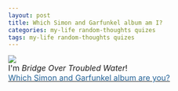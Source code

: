 ```yaml
---
layout: post
title: Which Simon and Garfunkel album am I?
categories: my-life random-thoughts quizes
tags: my-life random-thoughts quizes
---
```


  <IMG src="http://sglyrics.myrmid.com/bridgequiz.png" />
  <BR />
  <FONT size="+0">
    <FONT size="+0">I'm <I>Bridge Over Troubled Water</I>! <BR /><A href="http://sglyrics.myrmid.com/quiz.html"><FONT color="#246398">Which Simon and Garfunkel album are you?</FONT></A></FONT>
  </FONT>